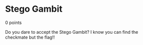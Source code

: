 # Stego Gambit
0 points

Do you dare to accept the Stego Gambit? I know you can find the checkmate but the flag!!
